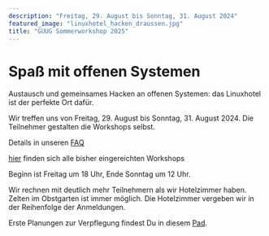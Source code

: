 ```yaml
---
description: "Freitag, 29. August bis Sonntag, 31. August 2024"
featured_image: "linuxhotel_hacken_draussen.jpg"
title: "GUUG Sommerworkshop 2025"
---
```


# Spaß mit offenen Systemen

Austausch und gemeinsames Hacken an offenen Systemen: das Linuxhotel ist der perfekte Ort dafür. 

Wir treffen uns von Freitag, 29. August bis Sonntag, 31. August 2024. Die Teilnehmer gestalten
die Workshops selbst.

Details in unseren [FAQ](pages/faq)

[hier](pages/vorschlaege) finden sich alle bisher eingereichten Workshops

Beginn ist Freitag um 18 Uhr, Ende Sonntag um 12 Uhr.

Wir rechnen mit deutlich mehr Teilnehmern als wir Hotelzimmer haben. Zelten im Obstgarten ist immer möglich. Die Hotelzimmer vergeben wir in der Reihenfolge der Anmeldungen.

Erste Planungen zur Verpflegung findest Du in diesem [Pad](https://pad.gsw25.guug.de/p/verpflegung).
